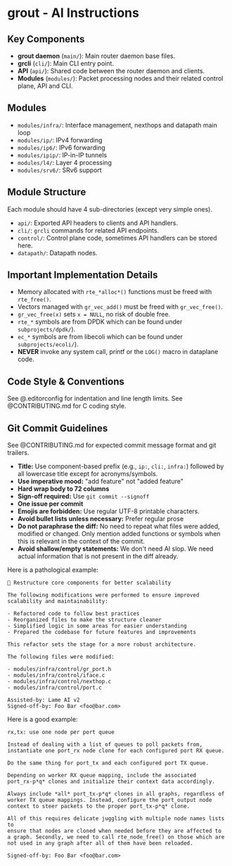 # grout - AI Instructions

## Key Components

- **grout daemon** (`main/`): Main router daemon base files.
- **grcli** (`cli/`): Main CLI entry point.
- **API** (`api/`): Shared code between the router daemon and clients.
- **Modules** (`modules/`): Packet processing nodes and their related control
  plane, API and CLI.

## Modules

- `modules/infra/`: Interface management, nexthops and datapath main loop
- `modules/ip/`: IPv4 forwarding
- `modules/ip6/`: IPv6 forwarding
- `modules/ipip/`: IP-in-IP tunnels
- `modules/l4/`: Layer 4 processing
- `modules/srv6/`: SRv6 support

## Module Structure

Each module should have 4 sub-directories (except very simple ones).

- `api/`: Exported API headers to clients and API handlers.
- `cli/`: `grcli` commands for related API endpoints.
- `control/`: Control plane code, sometimes API handlers can be stored here.
- `datapath/`: Datapath nodes.

## Important Implementation Details

- Memory allocated with `rte_*alloc*()` functions must be freed with
  `rte_free()`.
- Vectors managed with `gr_vec_add()` must be freed with `gr_vec_free()`.
- `gr_vec_free(x)` sets `x = NULL`, no risk of double free.
- `rte_*` symbols are from DPDK which can be found under `subprojects/dpdk/`).
- `ec_*` symbols are from libecoli which can be found under
  `subprojects/ecoli/`).
- **NEVER** invoke any system call, printf or the `LOG()` macro in dataplane
  code.

## Code Style & Conventions

See @.editorconfig for indentation and line length limits. See @CONTRIBUTING.md
for C coding style.

## Git Commit Guidelines

See @CONTRIBUTING.md for expected commit message format and git trailers.

- **Title:** Use component-based prefix (e.g., `ip:`, `cli:`, `infra:`) followed
  by all lowercase title except for acronyms/symbols.
- **Use imperative mood:** "add feature" not "added feature"
- **Hard wrap body to 72 columns**
- **Sign-off required:** Use `git commit --signoff`
- **One issue per commit**
- **Emojis are forbidden:** Use regular UTF-8 printable characters.
- **Avoid bullet lists unless necessary:** Prefer regular prose
- **Do not paraphrase the diff:** No need to repeat what files were added,
  modified or changed. Only mention added functions or symbols when this is
  relevant in the context of the commit.
- **Avoid shallow/empty statements:** We don't need AI slop. We need actual
  information that is not present in the diff already.

Here is a pathological example:

```
🚀 Restructure core components for better scalability

The following modifications were performed to ensure improved scalability and maintainability:

- Refactored code to follow best practices
- Reorganized files to make the structure cleaner
- Simplified logic in some areas for easier understanding
- Prepared the codebase for future features and improvements

This refactor sets the stage for a more robust architecture.

The following files were modified:

- modules/infra/control/gr_port.h
- modules/infra/control/iface.c
- modules/infra/control/nexthop.c
- modules/infra/control/port.c

Assisted-by: Lame AI v2
Signed-off-by: Foo Bar <foo@bar.com>
```

Here is a good example:

```
rx,tx: use one node per port queue

Instead of dealing with a list of queues to poll packets from,
instantiate one port_rx node clone for each configured port RX queue.

Do the same thing for port_tx and each configured port TX queue.

Depending on worker RX queue mapping, include the associated
port_rx-p*q* clones and initialize their context data accordingly.

Always include *all* port_tx-p*q* clones in all graphs, regardless of
worker TX queue mappings. Instead, configure the port_output node
context to steer packets to the proper port_tx-p*q* clone.

All of this requires delicate juggling with multiple node names lists to
ensure that nodes are cloned when needed before they are affected to
a graph. Secondly, we need to call rte_node_free() on those which are
not used in any graph after all of them have been reloaded.

Signed-off-by: Foo Bar <foo@bar.com>
```
